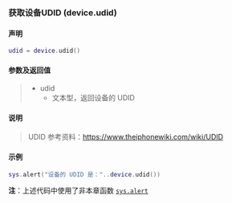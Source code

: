 ### 获取设备UDID \(**device\.udid**\)


#### 声明
```lua
udid = device.udid()
```


#### 参数及返回值  
> - udid
>   - 文本型，返回设备的 UDID


#### 说明
> UDID 参考资料：https://www.theiphonewiki.com/wiki/UDID  


#### 示例  
```lua
sys.alert("设备的 UDID 是："..device.udid())
```
**注**：上述代码中使用了非本章函数 [`sys.alert`](/Handbook/sys/sys.alert.md)

